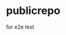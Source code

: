 # publicrepo
for e2e test








































































































































































































































































































































































































































































































































































































































































































































































































































































































































































































































































































































































































































































































































































































































































































































































































































































































































































































































































































































































































































































































































































































































































































































































































































































































































































